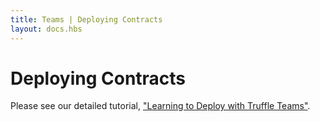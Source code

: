 ```yaml
---
title: Teams | Deploying Contracts
layout: docs.hbs
---
```

# Deploying Contracts

Please see our detailed tutorial, ["Learning to Deploy with Truffle Teams"](https://www.trufflesuite.com/tutorials/learn-how-to-deploy-with-truffle-teams).
